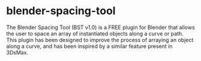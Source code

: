 # blender-spacing-tool
The Blender Spacing Tool (BST v1.0) is a FREE plugin for Blender that allows the user to space an array of instantiated objects along a curve or path. This plugin has been designed to improve the process of arraying an object along a curve, and has been inspired by a similar feature present in 3DsMax.
